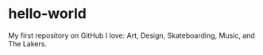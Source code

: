 # hello-world
My first repository on GitHub
I love: Art, Design, Skateboarding, Music, and The Lakers.
